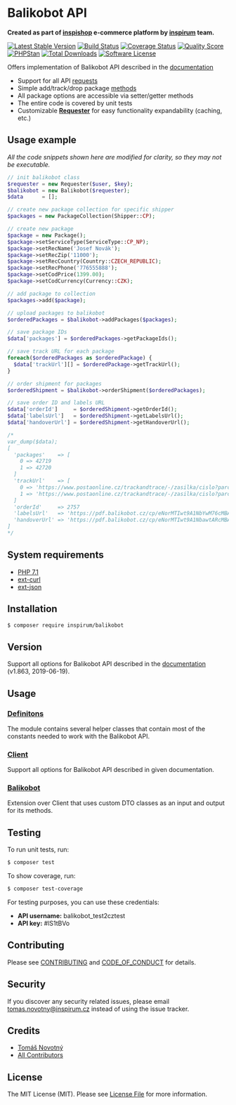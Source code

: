 # Balikobot API

**Created as part of [inspishop][link-inspishop] e-commerce platform by [inspirum][link-inspirum] team.**

[![Latest Stable Version][ico-packagist-stable]][link-packagist-stable]
[![Build Status][ico-travis]][link-travis]
[![Coverage Status][ico-scrutinizer]][link-scrutinizer]
[![Quality Score][ico-code-quality]][link-code-quality]
[![PHPStan][ico-phpstan]][link-phpstan]
[![Total Downloads][ico-packagist-download]][link-packagist-download]
[![Software License][ico-license]][link-licence]

Offers implementation of Balikobot API described in the [documentation](#version)

- Support for all API [requests](./src/Services/Client.php)
- Simple add/track/drop package [methods](./src/Services/Balikobot.php)
- All package options are accessible via setter/getter methods
- The entire code is covered by unit tests
- Customizable [**Requester**](./src/Contracts/RequesterInterface.php) for easy functionality expandability (caching, etc.)


## Usage example

*All the code snippets shown here are modified for clarity, so they may not be executable.*

```php
// init balikobot class
$requester = new Requester($user, $key);
$balikobot = new Balikobot($requester);
$data      = [];

// create new package collection for specific shipper
$packages = new PackageCollection(Shipper::CP);

// create new package
$package = new Package();
$package->setServiceType(ServiceType::CP_NP);
$package->setRecName('Josef Novák');
$package->setRecZip('11000');
$package->setRecCountry(Country::CZECH_REPUBLIC);
$package->setRecPhone('776555888');
$package->setCodPrice(1399.00);
$package->setCodCurrency(Currency::CZK);

// add package to collection
$packages->add($package);

// upload packages to balikobot
$orderedPackages = $balikobot->addPackages($packages);

// save package IDs
$data['packages'] = $orderedPackages->getPackageIds();

// save track URL for each package
foreach($orderedPackages as $orderedPackage) {
  $data['trackUrl'][] = $orderedPackage->getTrackUrl();
}

// order shipment for packages
$orderedShipment = $balikobot->orderShipment($orderedPackages);

// save order ID and labels URL
$data['orderId']     = $orderedShipment->getOrderId();
$data['labelsUrl']   = $orderedShipment->getLabelsUrl();
$data['handoverUrl'] = $orderedShipment->getHandoverUrl();

/*
var_dump($data);
[
  'packages'    => [
    0 => 42719
    1 => 42720
  ]
  'trackUrl'    => [
    0 => 'https://www.postaonline.cz/trackandtrace/-/zasilka/cislo?parcelNumbers=DR00112233M'
    1 => 'https://www.postaonline.cz/trackandtrace/-/zasilka/cislo?parcelNumbers=DR00112234M' 
  ]
  'orderId'     => 2757
  'labelsUrl'   => 'https://pdf.balikobot.cz/cp/eNorMTIwt9A1NbYwM76cMBAXAn4.'
  'handoverUrl' => 'https://pdf.balikobot.cz/cp/eNorMTIwt9A1NbawtARcMBAhAoU.'
]
*/
```


## System requirements

* [PHP 7.1](http://php.net/releases/7_1_0.php)
* [ext-curl](http://php.net/curl)
* [ext-json](http://php.net/json)


## Installation

```bash
$ composer require inspirum/balikobot
```


## Version

Support all options for Balikobot API described in the [documentation][link-api] (v1.863, 2019-06-19).


## Usage


### [**Definitons**](./docs/definitions.md)

The module contains several helper classes that contain most of the constants needed to work with the Balikobot API.


### [**Client**](./docs/client.md)

Support all options for Balikobot API described in given documentation.

### [**Balikobot**](./docs/balikobot.md)

Extension over Client that uses custom DTO classes as an input and output for its methods.


## Testing

To run unit tests, run:

```bash
$ composer test
```

To show coverage, run:

```bash
$ composer test-coverage
```

For testing purposes, you can use these credentials:

- **API username:** balikobot_test2cztest
- **API key:** #lS1tBVo


## Contributing

Please see [CONTRIBUTING][link-contributing] and [CODE_OF_CONDUCT][link-code-of-conduct] for details.


## Security

If you discover any security related issues, please email tomas.novotny@inspirum.cz instead of using the issue tracker.


## Credits

- [Tomáš Novotný](https://github.com/tomas-novotny)
- [All Contributors][link-contributors]


## License

The MIT License (MIT). Please see [License File][link-licence] for more information.


[ico-license]:              https://img.shields.io/github/license/inspirum/balikobot-php.svg?style=flat-square&colorB=blue
[ico-travis]:               https://img.shields.io/travis/inspirum/balikobot-php/master.svg?branch=master&style=flat-square
[ico-scrutinizer]:          https://img.shields.io/scrutinizer/coverage/g/inspirum/balikobot-php/master.svg?style=flat-square
[ico-code-quality]:         https://img.shields.io/scrutinizer/g/inspirum/balikobot-php.svg?style=flat-square
[ico-packagist-stable]:     https://img.shields.io/packagist/v/inspirum/balikobot.svg?style=flat-square&colorB=blue
[ico-packagist-download]:   https://img.shields.io/packagist/dt/inspirum/balikobot.svg?style=flat-square&colorB=blue
[ico-phpstan]:              https://img.shields.io/badge/style-level%207-brightgreen.svg?style=flat-square&label=phpstan

[link-author]:              https://github.com/inspirum
[link-contributors]:        https://github.com/inspirum/balikobot-php/contributors
[link-licence]:             ./LICENSE.md
[link-changelog]:           ./CHANGELOG.md
[link-contributing]:        ./docs/CONTRIBUTING.md
[link-code-of-conduct]:     ./docs/CODE_OF_CONDUCT.md
[link-travis]:              https://travis-ci.org/inspirum/balikobot-php
[link-scrutinizer]:         https://scrutinizer-ci.com/g/inspirum/balikobot-php/code-structure
[link-code-quality]:        https://scrutinizer-ci.com/g/inspirum/balikobot-php
[link-api]:                 https://www.balikobot.cz/dokumentace/Balikobot-dokumentace-API.pdf
[link-inspishop]:           https://www.inspishop.cz/
[link-inspirum]:            https://www.inspirum.cz/
[link-packagist-stable]:    https://packagist.org/packages/inspirum/balikobot
[link-packagist-download]:  https://packagist.org/packages/inspirum/balikobot
[link-phpstan]:             https://github.com/phpstan/phpstan
